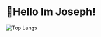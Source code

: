 # 👋Hello Im Joseph!





![Top Langs](https://github-readme-stats.vercel.app/api/top-langs/?username=JosephLiao542211&layout=donut&exclude_repo=GMTK2023github-readme-stats&show_icons=true&bg_color=00000000&text_color=FFFFFF)
